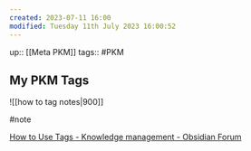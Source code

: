 ```yaml
---
created: 2023-07-11 16:00
modified: Tuesday 11th July 2023 16:00:52
---
```

up::  [[Meta PKM]]
tags:: #PKM

## My PKM Tags
![[how to tag notes|900]]

#note 


[How to Use Tags - Knowledge management - Obsidian Forum](https://forum.obsidian.md/t/how-to-use-tags/35320/8)

